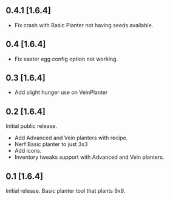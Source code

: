 0.4.1 [1.6.4]
---

* Fix crash with Basic Planter not having seeds available.

0.4 [1.6.4]
---

* Fix easter egg config option not working. 

0.3 [1.6.4]
---

* Add slight hunger use on VeinPlanter

0.2 [1.6.4]
---

Initial public release.
* Add Advanced and Vein planters with recipe.
* Nerf Basic planter to just 3x3
* Add icons.
* Inventory tweaks support with Advanced and Vein planters.

0.1 [1.6.4]
---

Initial release. Basic planter tool that plants 9x9.

